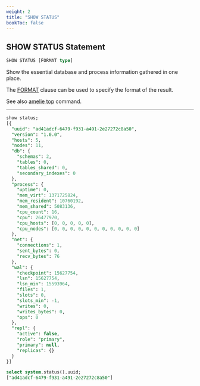 ```yaml
---
weight: 2
title: "SHOW STATUS"
bookToc: false
---
```


## SHOW STATUS Statement

```SQL
SHOW STATUS [FORMAT type]
```

Show the essential database and process information gathered in one place.

The [FORMAT](/docs/sql/query/format) clause can be used to specify the format of the result.

See also [amelie top](/docs/tutorial/monitoring) command.

---

```SQL
show status;
[{
  "uuid": "ad41adcf-6479-f931-a491-2e27272c8a50",
  "version": "1.0.0",
  "hosts": 5,
  "nodes": 11,
  "db": {
    "schemas": 2,
    "tables": 0,
    "tables_shared": 0,
    "secondary_indexes": 0
  },
  "process": {
    "uptime": 0,
    "mem_virt": 1371725824,
    "mem_resident": 10760192,
    "mem_shared": 5083136,
    "cpu_count": 16,
    "cpu": 26477970,
    "cpu_hosts": [0, 0, 0, 0, 0],
    "cpu_nodes": [0, 0, 0, 0, 0, 0, 0, 0, 0, 0, 0]
  },
  "net": {
    "connections": 1,
    "sent_bytes": 0,
    "recv_bytes": 76
  },
  "wal": {
    "checkpoint": 15627754,
    "lsn": 15627754,
    "lsn_min": 15593964,
    "files": 1,
    "slots": 0,
    "slots_min": -1,
    "writes": 0,
    "writes_bytes": 0,
    "ops": 0
  },
  "repl": {
    "active": false,
    "role": "primary",
    "primary": null,
    "replicas": {}
  }
}]

select system.status().uuid;
["ad41adcf-6479-f931-a491-2e27272c8a50"]
```
